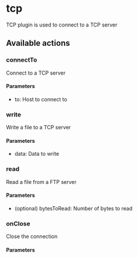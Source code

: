 # tcp
TCP plugin is used to connect to a TCP server
## Available actions
### connectTo
Connect to a TCP server
#### Parameters
- to: Host to connect to
### write
Write a file to a TCP server
#### Parameters
- data: Data to write
### read
Read a file from a FTP server
#### Parameters
-  (optional) bytesToRead: Number of bytes to read
### onClose
Close the connection
#### Parameters
